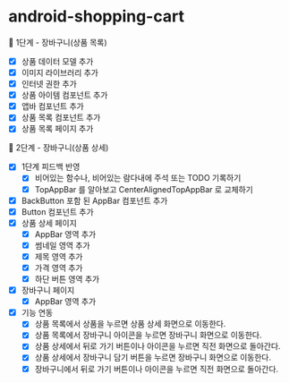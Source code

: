 # android-shopping-cart

🚀 1단계 - 장바구니(상품 목록)
- [x] 상품 데이터 모델 추가
- [x] 이미지 라이브러리 추가
- [x] 인터넷 권한 추가
- [x] 상품 아이템 컴포넌트 추가
- [x] 앱바 컴포넌트 추가
- [x] 상품 목록 컴포넌트 추가
- [x] 상품 목록 페이지 추가

🚀 2단계 - 장바구니(상품 상세)
- [x] 1단계 피드백 반영
  - [x] 비어있는 함수나, 비어있는 람다내에 주석 또는 TODO 기록하기
  - [x] TopAppBar 를 알아보고 CenterAlignedTopAppBar 로 교체하기
- [x] BackButton 포함 된 AppBar 컴포넌트 추가
- [x] Button 컴포넌트 추가
- [x] 상품 상세 페이지
  - [x] AppBar 영역 추가
  - [x] 썸네일 영역 추가
  - [x] 제목 영역 추가
  - [x] 가격 영역 추가
  - [x] 하단 버튼 영역 추가
- [x] 장바구니 페이지
  - [x] AppBar 영역 추가
- [x] 기능 연동
  - [x] 상품 목록에서 상품을 누르면 상품 상세 화면으로 이동한다. 
  - [x] 상품 목록에서 장바구니 아이콘을 누르면 장바구니 화면으로 이동한다.
  - [x] 상품 상세에서 뒤로 가기 버튼이나 아이콘을 누르면 직전 화면으로 돌아간다.
  - [x] 상품 상세에서 장바구니 담기 버튼을 누르면 장바구니 화면으로 이동한다.
  - [x] 장바구니에서 뒤로 가기 버튼이나 아이콘을 누르면 직전 화면으로 돌아간다.
